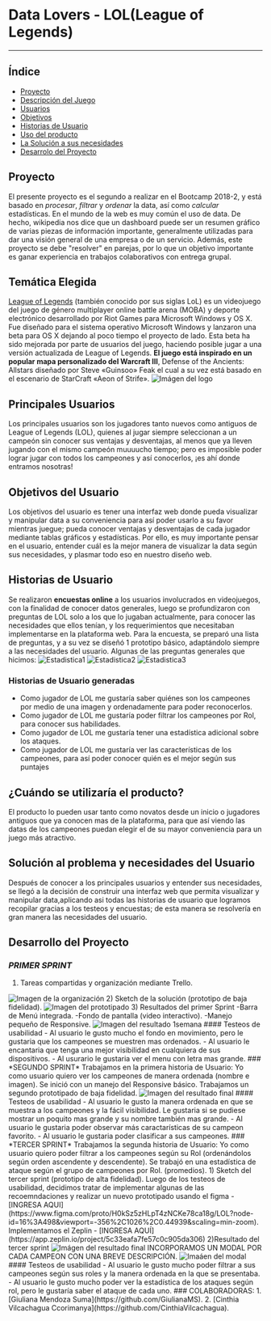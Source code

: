 # Data Lovers - LOL(League of Legends)
***
## Índice
* [Proyecto](#proyecto)
* [Descripción del Juego](#temática-Elegida)
* [Usuarios](#principales-usuarios)
* [Objetivos](#objetivos-del-usuario)
* [Historias de Usuario](#historias-de-usuario)
* [Uso del producto](#¿Cuándo-se-utilizaría-el-producto?)
* [La Solución a sus necesidades](#solución-al-problema)
* [Desarrolo del Proyecto](#desarrollo-del-proyecto)
## Proyecto
El presente proyecto es el segundo a realizar en el Bootcamp 2018-2, y está basado en _procesar_, _filtrar_ y _ordenar_ la data, así como _calcular_ estadísticas.
En el mundo de la web es muy común el uso de data. De hecho, wikipedia nos dice que un dashboard puede ser un resumen gráfico de varias piezas de información importante, generalmente utilizadas para dar una visión general de una empresa o de un servicio.
Además, este proyecto se debe "resolver" en parejas, por lo que un objetivo importante es ganar experiencia en trabajos colaborativos con entrega grupal.
## Temática Elegida
[League of Legends](https://lan.leagueoflegends.com/es/game-info/get-started/what-is-lol/) (también conocido por sus siglas LoL) es un videojuego del juego de género multiplayer online battle arena (MOBA) y deporte electrónico desarrollado por Riot Games para Microsoft Windows y OS X.
Fue diseñado para el sistema operativo Microsoft Windows y lanzaron una beta para OS X dejando al poco tiempo el proyecto de lado. Esta beta ha sido mejorada por parte de usuarios del juego, haciendo posible jugar a una versión actualizada de League of Legends.
**El juego está inspirado en un popular mapa personalizado del Warcraft III**, Defense of the Ancients: Allstars diseñado por Steve «Guinsoo» Feak el cual a su vez está basado en el escenario de StarCraft «Aeon of Strife».
<img src= "img/logo.png" alt="Imágen del logo" style="max-width:80%">
## Principales Usuarios
Los principales usuarios son los jugadores tanto nuevos como antiguos de League of Legends (LOL), quienes al jugar siempre seleccionan a un campeón sin conocer sus ventajas y desventajas, al menos que ya lleven jugando con el mismo campeón muuuucho tiempo; pero es imposible poder lograr jugar con todos los campeones y así conocerlos, ¡es ahí donde entramos nosotras!
## Objetivos del Usuario
Los objetivos del usuario es tener una interfaz web donde pueda visualizar y manipular data a su conveniencia para así poder usarlo a su favor mientras juegue; pueda conocer ventajas y desventajas de cada jugador mediante tablas gráficos y estadísticas.
Por ello, es muy importante pensar en el usuario, entender cuál es la mejor manera de visualizar la data según sus necesidades, y plasmar todo eso en nuestro diseño web.
## Historias de Usuario
Se realizaron **encuestas online** a los usuarios involucrados en videojuegos, con la finalidad de conocer datos generales, luego se profundizaron con preguntas de LOL solo a los que lo jugaban actualmente, para conocer las necesidades que ellos tenían, y los requerimientos que necesitaban implementarse en la plataforma web.
Para la encuesta, se preparó una lista de preguntas, y a su vez se diseñó 1 prototipo básico, adaptándolo siempre a las necesidades del usuario.
Algunas de las preguntas generales que hicimos:
<img src= "img/Estadística1.png" alt="Estadistica1" style="max-width:80%">
<img src= "img/Estadística2.png" alt="Estadistica2" style="max-width:80%">
<img src= "img/Estadística3.png" alt="Estadistica3" style="max-width:80%">
### Historias de Usuario generadas
*   Como jugador de LOL me gustaría saber quiénes son los campeones por medio de una imagen y ordenadamente para poder reconocerlos.
*   Como jugador de LOL me gustaría poder filtrar los campeones por Rol, para conocer sus habilidades.
*   Como jugador de LOL me gustaría tener una estadística adicional sobre los ataques.
*   Como jugador de LOL me gustaría ver las características de los campeones, para así poder conocer quién es el mejor según sus puntajes
## ¿Cuándo se utilizaría el producto?
El producto lo pueden usar tanto como novatos desde un inicio o jugadores antiguos que ya conocen mas de la plataforma, para que así viendo las datas de los campeones puedan elegir el de su mayor conveniencia para un juego más atractivo.
## Solución al problema y necesidades del Usuario
Después de conocer a los principales usuarios y entender sus necesidades, se llegó a la decisión de construir una interfaz web que permita visualizar y manipular data,aplicando asi todas las historias de usuario que logramos recopilar gracias a los testeos y encuestas; de esta manera se resolvería en gran manera las necesidades del usuario.
## Desarrollo del Proyecto
### *PRIMER SPRINT*
1) Tareas compartidas y organización mediante Trello.
<img src= "img/Trello.png" alt="Imagen de la organización" style="max-width:80%">
2) Sketch de la solución (prototipo de baja fidelidad).
<img src= "img/prototipado.jpg" alt="Imagen del prototipado" style="max-width:80%">
3) Resultados del primer Sprint
-Barra de Menú integrada.
-Fondo de pantalla (video interactivo).
-Manejo pequeño de Responsive.
<img src= "img/Semana1.png" alt="Imagen del resultado 1semana" style="max-width:80%">
#### Testeos de usabilidad
- Al usuario le gusto mucho el fondo en movimiento, pero le gustaria que los campeones se muestren mas ordenados.
- Al usuario le encantaria que tenga una mejor visibilidad en cualquiera de sus dispositivos.
- Al usurario le gustaria ver el menu con letra mas grande.
### *SEGUNDO SPRINT*
Trabajamos en la primera historia de Usuario: Yo como usuario quiero ver los campeones de manera ordenada (nombre e imagen).
Se inició con un manejo del Responsive básico.
Trabajamos un segundo prototipado de baja fidelidad.
<img src= "img/Semana2.png" alt="Imagen del resultado final" style="max-width:80%">
#### Testeos de usabilidad
- Al usuario le gusto la manera ordenada en que se muestra a los campeones y la fácil visibilidad. Le gustaria si se pudiese mostrar un poquito mas grande y su nombre también mas grande.
- Al usuario le gustaria poder observar más caractarísticas de su campeon favorito.
- Al usuario le gustaria poder clasificar a sus campeones.
### *TERCER SPRINT*
Trabajamos la segunda historia de Usuario: Yo como usuario quiero poder filtrar a los campeones según su Rol (ordenándolos según orden ascendente y descendente).
Se trabajó en una estadística de ataque según el grupo de campeones por Rol. (promedios).
1) Sketch del tercer sprint (prototipo de alta fidelidad).
Luego de los testeos de usabilidad, decidimos tratar de implementar algunas de las recoemndaciones y realizar un nuevo prototipado usando el figma - [INGRESA AQUI](https://www.figma.com/proto/H0kSz5zHLpT4zNCKe78ca18g/LOL?node-id=16%3A498&viewport=-356%2C1026%2C0.44939&scaling=min-zoom).
Implementamos el Zeplin - [INGRESA AQUÍ](https://app.zeplin.io/project/5c33eafa7fe57c0c905da306)
2)Resultado del tercer sprint
<img src= "img/Semana3.png" alt="Imágen del resultado final" style="max-width:80%">
INCORPORAMOS UN MODAL POR CADA CAMPEON CON UNA BREVE DESCRIPCIÓN.
<img src= "img/ultimoSprint.png" alt="Imaáen del modal" style="max-width:80%">
#### Testeos de usabilidad
- Al usuario le gusto mucho poder filtrar a sus campeones según sus roles y la manera ordenada en la que se presentaba.
- Al usuario le gusto mucho poder ver la estadística de los ataques según rol, pero le gustaría saber el ataque de cada uno.
### COLABORADORAS:
1.  [Giuliana Mendoza Suma](https://github.com/GiulianaMS).
2.  [Cinthia Vilcachagua Ccorimanya](https://github.com/CinthiaVilcachagua).
